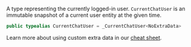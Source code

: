 
A type representing the currently logged-in user. `CurrentChatUser` is an immutable snapshot of a current user entity at
the given time.

``` swift
public typealias CurrentChatUser = _CurrentChatUser<NoExtraData>
```

> 

Learn more about using custom extra data in our [cheat sheet](https://github.com/GetStream/stream-chat-swift/wiki/Cheat-Sheet#working-with-extra-data).
